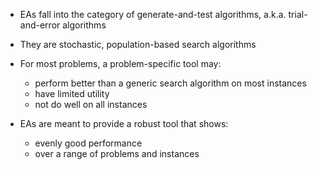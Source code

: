 - EAs fall into the category of generate-and-test algorithms, a.k.a. trial-and-error algorithms
- They are stochastic, population-based search algorithms

- For most problems, a problem-specific tool may:
	- perform better than a generic search algorithm on most instances
	- have limited utility
	- not do well on all instances
 
- EAs are meant to provide a robust tool that shows:
	- evenly good performance 
	- over a range of problems and instances
 